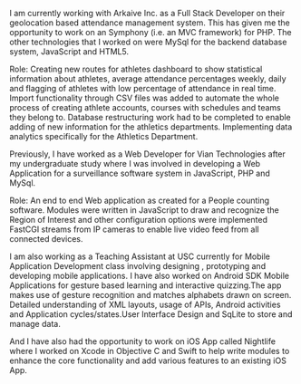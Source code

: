 I am currently working with Arkaive Inc. as a Full Stack Developer on their geolocation
based attendance management system. This has given me the opportunity to work on an
Symphony (i.e. an MVC framework) for PHP. The other technologies that I worked on
were MySql for the backend database system, JavaScript and HTML5.

Role: Creating new routes for athletes dashboard to show statistical information about
athletes, average attendance percentages weekly, daily and flagging of athletes with low
percentage of attendance in real time. Import functionality through CSV files was added
to automate the whole process of creating athlete accounts, courses with schedules and
teams they belong to. Database restructuring work had to be completed to enable adding
of new information for the athletics departments. Implementing data analytics
specifically for the Athletics Department.

Previously, I have worked as a Web Developer for Vian Technologies after my
undergraduate study where I was involved in developing a Web Application for a
surveillance software system in JavaScript, PHP and MySql.

Role: An end to end Web application as created for a People counting software. Modules
were written in JavaScript to draw and recognize the Region of Interest and other
configuration options were implemented FastCGI streams from IP cameras to enable live
video feed from all connected devices.

I am also working as a Teaching Assistant at USC currently for Mobile Application
Development class involving designing , prototyping and developing mobile applications.
I have also worked on Android SDK Mobile Applications for gesture based learning and
interactive quizzing.The app makes use of gesture recognition and matches alphabets
drawn on screen. Detailed understanding of XML layouts, usage of APIs, Android
activities and Application cycles/states.User Interface Design and SqLite to store and
manage data.

And I have also had the opportunity to work on iOS App called Nightlife where I worked
on Xcode in Objective C and Swift to help write modules to enhance the core
functionality and add various features to an existing iOS App.
